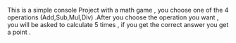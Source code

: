 This is a simple console Project with a math game , you choose one of the 4 operations (Add,Sub,Mul,Div) .After you choose the operation you want , you will be asked to calculate 5 times , if you get the correct answer you get a point .
 
 
